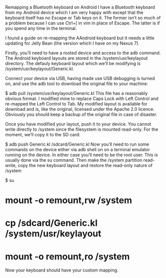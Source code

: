 Remapping a Bluetooth keyboard on Android
I have a Bluetooth keyboard from my Android device which I am very happy with except that the keyboard itself has no Escape or Tab keys on it. The former isn’t so much of a problem because I can use Ctrl+[ in vim in place of Escape. The latter is if you spend any time in the terminal.

I found a guide on re-mapping the AAndroid keyboard but it needs a little updating for Jelly Bean (the version which I have on my Nexus 7).

Firstly, you’ll need to have a rooted device and access to the adb command. The Android keyboard layouts are stored in the /system/usr/keylayout directory. The defauly keyboard layout which we’ll be modifying is /system/usr/keylayout/Generic.kl.

Connect your device via USB, having made use USB debugging is turned on, and use the adb tool to download the original file to your machine:

$ adb pull /system/usr/keylayout/Generic.kl
This file has a reasonably obvious format. I modified mine to replace Caps Lock with Left Control and re-mapped the Left Control to Tab. My modified layout is available for download and is, like the original, licensed under the Apache 2.0 licence. Obviously you should keep a backup of the original file in case of disaster.

Once you have modified your layout, push it to your device. You cannot write directly to /system since the filesystem is mounted read-only. For the moment, we’ll copy it to the SD card:

$ adb push Generic.kl /sdcard/Generic.kl
Now you’ll need to run some commands on the device either via adb shell on on a terminal emulator running on the device. In either case you’ll need to be the root user. This is usually done via the su command. Then make the /system partition read-write, copy the new keyboard layout and restore the read-only nature of /system

$ su
# mount -o remount,rw /system
# cp /sdcard/Generic.kl /system/usr/keylayout
# mount -o remount,ro /system
Now your keyboard should have your custom mapping.